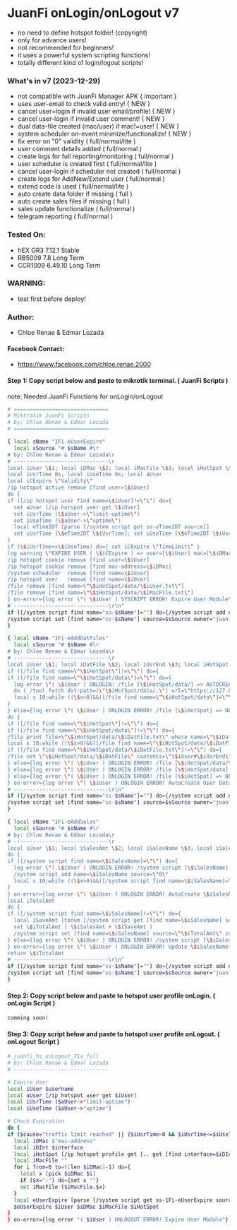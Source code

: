 # JuanFi onLogin/onLogout v7
- no need to define hotspot folder! (copyright)
- only for advance users!
- not recommended for beginners!
- it uses a powerful system scripting functions!
- totally different kind of login/logout scripts!
### What's in v7 (2023-12-29)
- not compatible with JuanFi Manager APK { important }
- uses user-email to check valid entry! { NEW }
- cancel user=login if invalid user email/profile! { NEW }
- cancel user-login if invalid user comment! { NEW }
- dual data-file created (mac/user) if mac!=user! { NEW }
- system scheduler on-event minimize/functionalize! { NEW }
- fix error on "0" validity ( full/normal/lite )
- user comment details added ( full/normal )
- create logs for full reporting/monitoring ( full/normal )
- user scheduler is created first ( full/normal/lite )
- cancel user-login if scheduler not created ( full/normal )
- create logs for AddNew/Extend user ( full/normal )
- extend code is used ( full/normal/lite )
- auto create data folder if missing ( full )
- auto create sales files if missing ( full )
- sales update functionalize ( full/normal )
- telegram reporting ( full/normal )
### Tested On:
- hEX GR3 7.12.1 Stable
- RB5009 7.8 Long Term
- CCR1009 6.49.10 Long Term
### WARNING:
- test first before deploy!
### Author:
- Chloe Renae & Edmar Lozada
#### Facebook Contact:
- https://www.facebook.com/chloe.renae.2000

#### Step 1: Copy script below and paste to mikrotik terminal. ( JuanFi Scripts )
note: Needed JuanFi Functions for onLogin/onLogout
```bash
# ==============================
# Miktrotik JuanFi Scripts
# by: Chloe Renae & Edmar Lozada
# ==============================

{ local sName "1Fi-eUserExpire"
  local sSource "# $sName #\r
# by: Chloe Renae & Edmar Lozada\r
# ------------------------------\r
local iUser \$1; local iDMac \$2; local iMacFile \$3; local iHotSpot \$4
local iUsrTime 0s; local iUseTime 0s; local aUser
local iCExpire \"Validity\"
/ip hotspot active remove [find user=\$iUser]
do {
if ([/ip hotspot user find name=\$iUser]!=\"\") do={
  set aUser [/ip hotspot user get \$iUser]
  set iUsrTime (\$aUser->\"limit-uptime\")
  set iUseTime (\$aUser->\"uptime\")
  local eTime2DT [parse [/system script get ss-eTime2DT source]]
  set iUsrTime [\$eTime2DT \$iUsrTime]; set iUseTime [\$eTime2DT \$iUseTime]
}
if (\$iUsrTime<=\$iUseTime) do={ set iCExpire \"TimeLimit\" }
log warning \"EXPIRE USER ( \$iCExpire ) => user=[\$iUser] mac=[\$iDMac] usertime=[\$iUsrTime] uptime=[\$iUseTime]\"
/ip hotspot cookie remove [find user=\$iUser]
/ip hotspot cookie remove [find mac-address=\$iDMac]
/system scheduler  remove [find name=\$iUser]
/ip hotspot user   remove [find name=\$iUser]
/file remove [find name=\"\$iHotSpot/data/\$iUser.txt\"]
/file remove [find name=\"\$iHotSpot/data/\$iMacFile.txt\"]
} on-error={log error \"( \$iUser ) SYSCRIPT ERROR! Expire User Module\"}
# ------------------------------\r\n"
if ([/system script find name="ss-$sName"]="") do={/system script add name="ss-$sName"}
/system script set [find name="ss-$sName"] source=$sSource owner="juanfi function" comment="( function_juanfi-01: $sName )"
}

{ local sName "1Fi-eAddDatFiles"
  local sSource "# $sName #\r
# by: Chloe Renae & Edmar Lozada\r
# ------------------------------\r
local iUser \$1; local iDatFile \$2; local iUsrEnd \$3; local iHotSpot \$4
if ([/file find name=\"\$iHotSpot\"]!=\"\") do={
if ([/file find name=\"\$iHotSpot/data\"]=\"\") do={
  log error \"( \$iUser ) ONLOGIN: /file [\$iHotSpot/data/] => AUTOCREATE!\"
  do { /tool fetch dst-path=(\"\$iHotSpot/data/.\") url=\"https://127.0.0.1/\" } on-error={ }
  local x 10;while ((\$x>0)&&([/file find name=\"\$iHotSpot/data\"]=\"\")) do={set x (\$x-1);delay 1s}
}
} else={log error \"( \$iUser ) ONLOGIN ERROR! /file [\$iHotSpot] => NOT FOUND!\"}
do {
if ([/file find name=\"\$iHotSpot\"]!=\"\") do={
if ([/file find name=\"\$iHotSpot/data\"]!=\"\") do={
/file print file=\"\$iHotSpot/data/\$iDatFile.txt\" where name=\"\$iDatFile.txt\"
local x 10;while ((\$x>0)&&([/file find name=\"\$iHotSpot/data/\$iDatFile.txt\"]=\"\")) do={set x (\$x-1);delay 1s}
if ([/file find name=\"\$iHotSpot/data/\$iDatFile.txt\"]!=\"\") do={
/file set \"\$iHotSpot/data/\$iDatFile\" contents=\"\$iUser#\$iUsrEnd\"
} else={log error \"( \$iUser ) ONLOGIN ERROR! /file [\$iHotSpot/data/\$iDatFile.txt] => NOT FOUND!\"}
} else={log error \"( \$iUser ) ONLOGIN ERROR! /file [\$iHotSpot/data] => NOT FOUND!\"}
} else={log error \"( \$iUser ) ONLOGIN ERROR! /file [\$iHotSpot] => NOT FOUND!\"}
} on-error={log error \"( \$iUser ) ONLOGIN ERROR! AutoCreate User Data File Module\"}
# ------------------------------\r\n"
if ([/system script find name="ss-$sName"]="") do={/system script add name="ss-$sName"}
/system script set [find name="ss-$sName"] source=$sSource owner="juanfi function" comment="( function_juanfi-02: $sName )"
}

{ local sName "1Fi-eAddSales"
  local sSource "# $sName #\r
# by: Chloe Renae & Edmar Lozada\r
# ------------------------------\r
local iUser \$1; local iSalesAmt \$2; local iSalesName \$3; local iSalesComment \$4
do {
if ([/system script find name=\$iSalesName]=\"\") do={
  log error \"( \$iUser ) ONLOGIN ERROR! /system script [\$iSalesName] => AUTOCREATE!\"
  /system script add name=\$iSalesName source=\"0\"
  local x 10;while ((\$x>0)&&([/system script find name=\$iSalesName]=\"\")) do={set x (\$x-1);delay 1s}
}
} on-error={log error \"( \$iUser ) ONLOGIN ERROR! AutoCreate \$iSalesName Module\"}
local iTotalAmt
do {
if ([/system script find name=\$iSalesName]!=\"\") do={
  local iSaveAmt [tonum [/system script get [find name=\$iSalesName] source]]
  set \$iTotalAmt ( \$iSalesAmt + \$iSaveAmt )
  /system script set [find name=\$iSalesName] source=\"\$iTotalAmt\" comment=\$iSalesComment
} else={log error \"( \$iUser ) ONLOGIN ERROR! /system script [\$iSalesName] => NOT FOUND!\"}
} on-error={log error \"( \$iUser ) ONLOGIN ERROR! Update \$iSalesName Module\"}
return \$iTotalAmt
# ------------------------------\r\n"
if ([/system script find name="ss-$sName"]="") do={/system script add name="ss-$sName"}
/system script set [find name="ss-$sName"] source=$sSource owner="juanfi function" comment="( function_juanfi-03: $sName )"
}

```

#### Step 2: Copy script below and paste to hotspot user profile onLogin. ( onLogin Script )
```bash
comming soon!
```

#### Step 3: Copy script below and paste to hotspot user profile onLogout. ( onLogout Script )
```bash
# juanfi_hs_onLogout_71a_full
# by: Chloe Renae & Edmar Lozada
# ------------------------------

# Expire User
local iUser $username
local aUser [/ip hotspot user get $iUser]
local iUsrTime ($aUser->"limit-uptime")
local iUseTime ($aUser->"uptime")

# Check Expiration
do {
if ($cause="traffic limit reached" || ($iUsrTime>0 && $iUsrTime<=$iUseTime)) do={
  local iDMac $"mac-address"
  local iDInt $interface
  local iHotSpot [/ip hotspot profile get [.. get [find interface=$iDInt] profile] html-directory]
  local iMacFile ""
  for i from=0 to=([len $iDMac]-1) do={
    local x [pick $iDMac $i]
    if ($x=":") do={set x ""}
    set iMacFile ($iMacFile.$x)
  }
  local eUserExpire [parse [/system script get ss-1Fi-eUserExpire source]]
  $eUserExpire $iUser $iDMac $iMacFile $iHotSpot
}
} on-error={log error "( $iUser ) ONLOGOUT ERROR! Expire User Module"}

```
